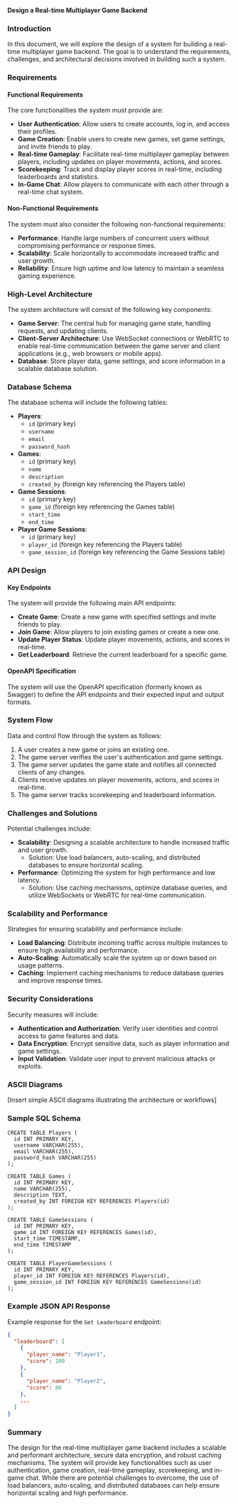 **Design a Real-time Multiplayer Game Backend**

### Introduction

In this document, we will explore the design of a system for building a real-time multiplayer game backend. The goal is to understand the requirements, challenges, and architectural decisions involved in building such a system.

### Requirements

#### Functional Requirements

The core functionalities the system must provide are:

* **User Authentication**: Allow users to create accounts, log in, and access their profiles.
* **Game Creation**: Enable users to create new games, set game settings, and invite friends to play.
* **Real-time Gameplay**: Facilitate real-time multiplayer gameplay between players, including updates on player movements, actions, and scores.
* **Scorekeeping**: Track and display player scores in real-time, including leaderboards and statistics.
* **In-Game Chat**: Allow players to communicate with each other through a real-time chat system.

#### Non-Functional Requirements

The system must also consider the following non-functional requirements:

* **Performance**: Handle large numbers of concurrent users without compromising performance or response times.
* **Scalability**: Scale horizontally to accommodate increased traffic and user growth.
* **Reliability**: Ensure high uptime and low latency to maintain a seamless gaming experience.

### High-Level Architecture

The system architecture will consist of the following key components:

* **Game Server**: The central hub for managing game state, handling requests, and updating clients.
* **Client-Server Architecture**: Use WebSocket connections or WebRTC to enable real-time communication between the game server and client applications (e.g., web browsers or mobile apps).
* **Database**: Store player data, game settings, and score information in a scalable database solution.

### Database Schema

The database schema will include the following tables:

* **Players**:
	+ `id` (primary key)
	+ `username`
	+ `email`
	+ `password_hash`
* **Games**:
	+ `id` (primary key)
	+ `name`
	+ `description`
	+ `created_by` (foreign key referencing the Players table)
* **Game Sessions**:
	+ `id` (primary key)
	+ `game_id` (foreign key referencing the Games table)
	+ `start_time`
	+ `end_time`
* **Player Game Sessions**:
	+ `id` (primary key)
	+ `player_id` (foreign key referencing the Players table)
	+ `game_session_id` (foreign key referencing the Game Sessions table)

### API Design

#### Key Endpoints

The system will provide the following main API endpoints:

* **Create Game**: Create a new game with specified settings and invite friends to play.
* **Join Game**: Allow players to join existing games or create a new one.
* **Update Player Status**: Update player movements, actions, and scores in real-time.
* **Get Leaderboard**: Retrieve the current leaderboard for a specific game.

#### OpenAPI Specification

The system will use the OpenAPI specification (formerly known as Swagger) to define the API endpoints and their expected input and output formats.

### System Flow

Data and control flow through the system as follows:

1. A user creates a new game or joins an existing one.
2. The game server verifies the user's authentication and game settings.
3. The game server updates the game state and notifies all connected clients of any changes.
4. Clients receive updates on player movements, actions, and scores in real-time.
5. The game server tracks scorekeeping and leaderboard information.

### Challenges and Solutions

Potential challenges include:

* **Scalability**: Designing a scalable architecture to handle increased traffic and user growth.
	+ Solution: Use load balancers, auto-scaling, and distributed databases to ensure horizontal scaling.
* **Performance**: Optimizing the system for high performance and low latency.
	+ Solution: Use caching mechanisms, optimize database queries, and utilize WebSockets or WebRTC for real-time communication.

### Scalability and Performance

Strategies for ensuring scalability and performance include:

* **Load Balancing**: Distribute incoming traffic across multiple instances to ensure high availability and performance.
* **Auto-Scaling**: Automatically scale the system up or down based on usage patterns.
* **Caching**: Implement caching mechanisms to reduce database queries and improve response times.

### Security Considerations

Security measures will include:

* **Authentication and Authorization**: Verify user identities and control access to game features and data.
* **Data Encryption**: Encrypt sensitive data, such as player information and game settings.
* **Input Validation**: Validate user input to prevent malicious attacks or exploits.

### ASCII Diagrams

[Insert simple ASCII diagrams illustrating the architecture or workflows]

### Sample SQL Schema

```
CREATE TABLE Players (
  id INT PRIMARY KEY,
  username VARCHAR(255),
  email VARCHAR(255),
  password_hash VARCHAR(255)
);

CREATE TABLE Games (
  id INT PRIMARY KEY,
  name VARCHAR(255),
  description TEXT,
  created_by INT FOREIGN KEY REFERENCES Players(id)
);

CREATE TABLE GameSessions (
  id INT PRIMARY KEY,
  game_id INT FOREIGN KEY REFERENCES Games(id),
  start_time TIMESTAMP,
  end_time TIMESTAMP
);

CREATE TABLE PlayerGameSessions (
  id INT PRIMARY KEY,
  player_id INT FOREIGN KEY REFERENCES Players(id),
  game_session_id INT FOREIGN KEY REFERENCES GameSessions(id)
);
```

### Example JSON API Response

Example response for the `Get Leaderboard` endpoint:
```json
{
  "leaderboard": [
    {
      "player_name": "Player1",
      "score": 100
    },
    {
      "player_name": "Player2",
      "score": 80
    },
    ...
  ]
}
```

### Summary

The design for the real-time multiplayer game backend includes a scalable and performant architecture, secure data encryption, and robust caching mechanisms. The system will provide key functionalities such as user authentication, game creation, real-time gameplay, scorekeeping, and in-game chat. While there are potential challenges to overcome, the use of load balancers, auto-scaling, and distributed databases can help ensure horizontal scaling and high performance.
